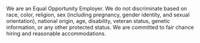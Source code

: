 We are an Equal Opportunity Employer. We do not discriminate based on race, color, religion, sex (including pregnancy, gender identity, and sexual orientation), national origin, age, disability, veteran status, genetic information, or any other protected status. We are committed to fair chance hiring and reasonable accommodations.
